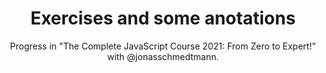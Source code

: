 <h1 align="center"> Exercises and some anotations </h1>

<p align="center"> Progress in "The Complete JavaScript Course 2021: From Zero to Expert!" with @jonasschmedtmann. </p>
